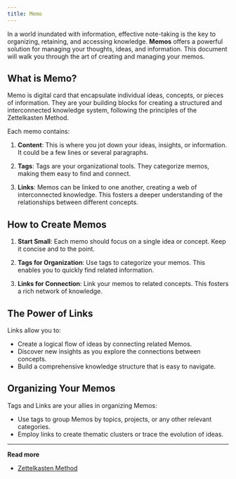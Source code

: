 ```yaml
---
title: Memo
---
```


In a world inundated with information, effective note-taking is the key to organizing, retaining, and accessing knowledge. **Memos** offers a powerful solution for managing your thoughts, ideas, and information. This document will walk you through the art of creating and managing your memos.

## What is Memo?

Memo is digital card that encapsulate individual ideas, concepts, or pieces of information. They are your building blocks for creating a structured and interconnected knowledge system, following the principles of the Zettelkasten Method.

Each memo contains:

1. **Content**: This is where you jot down your ideas, insights, or information. It could be a few lines or several paragraphs.

2. **Tags**: Tags are your organizational tools. They categorize memos, making them easy to find and connect.

3. **Links**: Memos can be linked to one another, creating a web of interconnected knowledge. This fosters a deeper understanding of the relationships between different concepts.

## How to Create Memos

1. **Start Small**: Each memo should focus on a single idea or concept. Keep it concise and to the point.

2. **Tags for Organization**: Use tags to categorize your memos. This enables you to quickly find related information.

3. **Links for Connection**: Link your memos to related concepts. This fosters a rich network of knowledge.

## The Power of Links

Links allow you to:

- Create a logical flow of ideas by connecting related Memos.
- Discover new insights as you explore the connections between concepts.
- Build a comprehensive knowledge structure that is easy to navigate.

## Organizing Your Memos

Tags and Links are your allies in organizing Memos:

- Use tags to group Memos by topics, projects, or any other relevant categories.
- Employ links to create thematic clusters or trace the evolution of ideas.

---

**Read more**

- [Zettelkasten Method](https://zettelkasten.de/posts/overview/)
